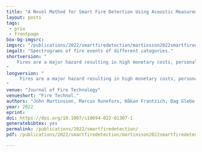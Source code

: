 ```yaml
---
title: "A Novel Method for Smart Fire Detection Using Acoustic Measurements and Machine Learning: Proof of Concept"
layout: posts
tags:
 - prio
 - frontpage
box-bg-imgsrc: 
imgsrc: "/publications/2022/smartfiredetection/martinsson2022smartfiredetection.png"
imgalt: "Spectrograms of fire events of different categories."
shortversion: "
    Fires are a major hazard resulting in high monetary costs, personal suffering, and irreplaceable losses. The consequences of a fire can be mitigated by early detection systems which increase the potential for successful intervention. The number of false alarms in current systems can for some applications be very high, but could be reduced by increasing the reliability of the detection system by using complementary signals from multiple sensors. The current study investigates the novel use of machine learning for fire event detection based on acoustic sensor measurements. Many materials exposed to heat give rise to acoustic emissions during heating, pyrolysis and burning phases. Further, sound is generated by the heat flow associated with the flame itself. The acoustic data collected in this study is used to define an acoustic sound event detection task, and the proposed machine learning method is trained to detect the presence of a fire event based on the emitted acoustic signal. The method is able to detect the presence of fire events from the examined material types with an overall F-score of 98.4%. The method has been developed using laboratory scale tests as a proof of concept and needs further development using realistic scenarios in the future. 
"
longversion: "
     Fires are a major hazard resulting in high monetary costs, personal suffering, and irreplaceable losses. The consequences of a fire can be mitigated by early detection systems which increase the potential for successful intervention. The number of false alarms in current systems can for some applications be very high, but could be reduced by increasing the reliability of the detection system by using complementary signals from multiple sensors. The current study investigates the novel use of machine learning for fire event detection based on acoustic sensor measurements. Many materials exposed to heat give rise to acoustic emissions during heating, pyrolysis and burning phases. Further, sound is generated by the heat flow associated with the flame itself. The acoustic data collected in this study is used to define an acoustic sound event detection task, and the proposed machine learning method is trained to detect the presence of a fire event based on the emitted acoustic signal. The method is able to detect the presence of fire events from the examined material types with an overall F-score of 98.4%. The method has been developed using laboratory scale tests as a proof of concept and needs further development using realistic scenarios in the future.
"
venue: "Journal of Fire Technology"
venueshort: "Fire Technol."
authors: "John Martinsson, Marcus Runefors, Håkan Frantzich, Dag Glebe, Margaret McNamee, Olof Mogren"
year: 2022
eprint: 
doi: https://doi.org/10.1007/s10694-022-01307-1
generatebibtex: yes
permalink: /publications/2022/smartfiredetection/
pdf: /publications/2022/smartfiredetection/martinsson2022smartfiredetection.pdf

---
```

